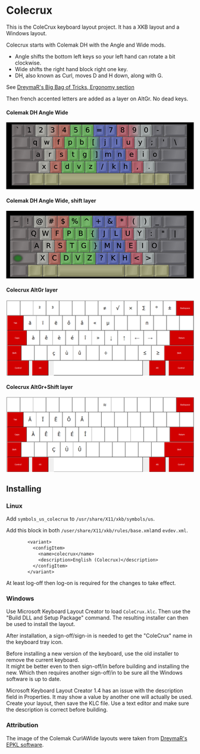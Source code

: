 # Colecrux

This is the ColeCrux keyboard layout project.  It has a XKB layout and a Windows layout. 

Colecrux starts with Colemak DH with the Angle and Wide mods.
- Angle shifts the bottom left keys so your left hand can rotate a bit clockwise.
- Wide shifts the right hand block right one key.
- DH, also known as Curl, moves D and H down, along with G.

See [DreymaR's Big Bag of Tricks, Ergonomy section](https://dreymar.colemak.org/ergo-mods.html)

Then french accented letters are added as a layer on AltGr.  No dead keys.


#### Colemak DH Angle Wide
![Colemak DH Angle Wide](Colemak%20DH%20Angle%20Wide%20Layout.png)

#### Colemak DH Angle Wide, shift layer
![Colemak DH Angle Wide Shift layer](Colemak%20DH%20Angle%20Wide%20Shift%20Layout.png)

#### Colecrux AltGr layer
![ColeCrux AltGr layer](Colecrux%20AltGr%20layer.png)

#### Colecrux AltGr+Shift layer
![ColeCrux AltGr+Shift layer](Colecrux%20AltGr+Shift%20layer.png)


## Installing

### Linux

Add `symbols_us_colecrux` to `/usr/share/X11/xkb/symbols/us`.

Add this block in both `/user/share/X11/xkb/rules/base.xml`and `evdev.xml`.

```
        <variant>
          <configItem>
            <name>colecrux</name>
            <description>English (Colecrux)</description>
          </configItem>
        </variant>
```

At least log-off then log-on is required for the changes to take effect.


### Windows

Use Microsoft Keyboard Layout Creator to load `ColeCrux.klc`.  Then use the "Build DLL and
Setup Package" command.  The resulting installer can then be used to install the layout.

After installation, a sign-off/sign-in is needed to get the "ColeCrux" name in the keyboard tray icon.

Before installing a new version of the keyboard, use the old installer to remove the current keyboard.  
It might be better even to then sign-off/in before building and installing the new.  Which then requires
another sign-off/in to be sure all the Windows software is up to date.

Microsoft Keyboard Layout Creator 1.4 has an issue with the description field in Properties.  It may
show a value by another one will actually be used.  Create your layout, then save the KLC file.
Use a text editor and make sure the description is correct before building.


### Attribution

The image of the Colemak CurlAWide layouts were taken from [DreymaR's EPKL software](https://github.com/DreymaR/BigBagKbdTrixPKL).
